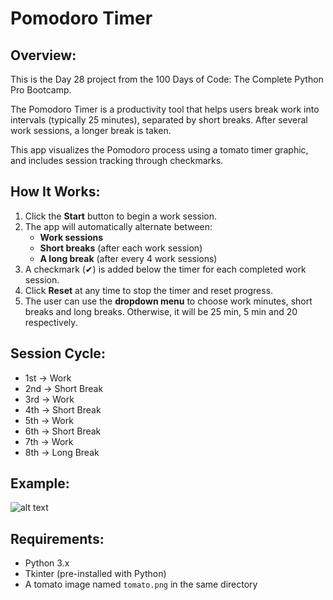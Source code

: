 # **Pomodoro Timer**

## **Overview:**
This is the Day 28 project from the 100 Days of Code: The Complete Python Pro Bootcamp.

The Pomodoro Timer is a productivity tool that helps users break work into intervals (typically 25 minutes), separated by short breaks. After several work sessions, a longer break is taken.

This app visualizes the Pomodoro process using a tomato timer graphic, and includes session tracking through checkmarks.

## **How It Works:**
1. Click the **Start** button to begin a work session.
2. The app will automatically alternate between:
   - **Work sessions**
   - **Short breaks** (after each work session)
   - **A long break** (after every 4 work sessions)
3. A checkmark (✔) is added below the timer for each completed work session.
5. Click **Reset** at any time to stop the timer and reset progress.
6. The user can use the **dropdown menu** to choose work minutes, short breaks and long breaks. Otherwise, it will be 25 min, 5 min and 20 respectively.

## **Session Cycle:**
- 1st → Work  
- 2nd → Short Break  
- 3rd → Work  
- 4th → Short Break  
- 5th → Work  
- 6th → Short Break  
- 7th → Work  
- 8th → Long Break  

## **Example:**
![alt text](https://raw.githubusercontent.com/Bosaif39/example-pics/refs/heads/main/D_28.png?token=GHSAT0AAAAAADDL7KRAMELD5POB3EBXMY342AZUVDA)

## **Requirements:**
- Python 3.x
- Tkinter (pre-installed with Python)
- A tomato image named `tomato.png` in the same directory

